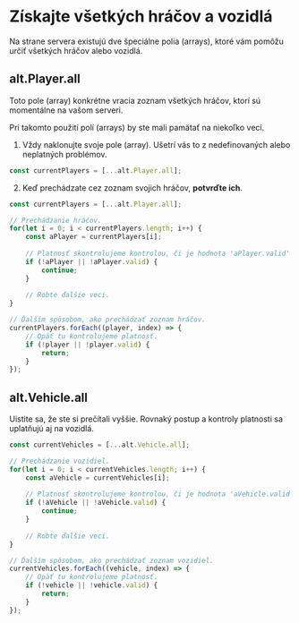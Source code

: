 # Získajte všetkých hráčov a vozidlá

Na strane servera existujú dve špeciálne polia (arrays), ktoré vám pomôžu určiť všetkých hráčov alebo vozidlá.

## alt.Player.all

Toto pole (array) konkrétne vracia zoznam všetkých hráčov, ktorí sú momentálne na vašom serveri.

Pri takomto použití polí (arrays) by ste mali pamätať na niekoľko vecí.

1. Vždy naklonujte svoje pole (array). Ušetrí vás to z nedefinovaných alebo neplatných problémov.

```js
const currentPlayers = [...alt.Player.all];
```

2. Keď prechádzate cez zoznam svojich hráčov, **potvrďte ich**.

```js
const currentPlayers = [...alt.Player.all];

// Prechádzanie hráčov.
for(let i = 0; i < currentPlayers.length; i++) {
    const aPlayer = currentPlayers[i];
    
    // Platnosť skontrolujeme kontrolou, či je hodnota 'aPlayer.valid' pravdivá.
    if (!aPlayer || !aPlayer.valid) {
        continue;
    }
    
    // Robte ďalšie veci.
}

// Ďalším spôsobom, ako prechádzať zoznam hráčov.
currentPlayers.forEach((player, index) => {
	// Opäť tu kontrolujeme platnosť.
    if (!player || !player.valid) {
        return;
    } 
});
```



## alt.Vehicle.all

Uistite sa, že ste si prečítali vyššie. Rovnaký postup a kontroly platnosti sa uplatňujú aj na vozidlá.

```js
const currentVehicles = [...alt.Vehicle.all];

// Prechádzanie vozidiel.
for(let i = 0; i < currentVehicles.length; i++) {
    const aVehicle = currentVehicles[i];
    
    // Platnosť skontrolujeme kontrolou, či je hodnota 'aVehicle.valid' pravdivá.
    if (!aVehicle || !aVehicle.valid) {
        continue;
    }
    
    // Robte ďalšie veci.
}

// Ďalším spôsobom, ako prechádzať zoznam vozidiel.
currentVehicles.forEach((vehicle, index) => {
	// Opäť tu kontrolujeme platnosť.
    if (!vehicle || !vehicle.valid) {
        return;
    } 
});
```
